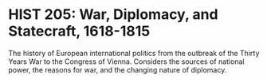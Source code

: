# HIST 205: War, Diplomacy, and Statecraft, 1618-1815

The history of European international politics from the outbreak of the Thirty Years War to the Congress of Vienna. Considers the sources of national power, the reasons for war, and the changing nature of diplomacy.